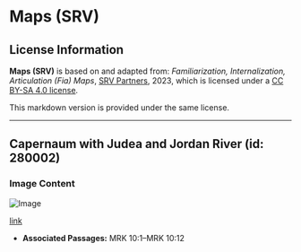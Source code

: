 # Maps (SRV)

## License Information

**Maps (SRV)** is based on and adapted from: _Familiarization, Internalization, Articulation (Fia) Maps_, [SRV Partners](https://srvpartners.org/home/), 2023, which is licensed under a [CC BY-SA 4.0 license](https://creativecommons.org/licenses/by-sa/4.0/legalcode.en).

This markdown version is provided under the same license.



--------------------------------

## Capernaum with Judea and Jordan River (id: 280002)

### Image Content

![Image](https://cdn.aquifer.bible/aquifer-content/resources/FIAMaps/capernaum-with-judea-and-jordan-river.jpg)

[link](https://cdn.aquifer.bible/aquifer-content/resources/FIAMaps/capernaum-with-judea-and-jordan-river.jpg)

* **Associated Passages:** MRK 10:1–MRK 10:12

